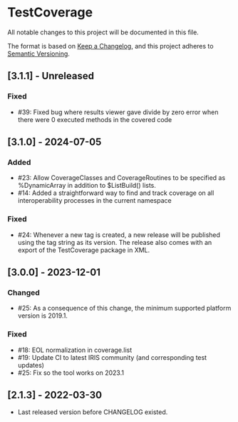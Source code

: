 # TestCoverage

All notable changes to this project will be documented in this file.

The format is based on [Keep a Changelog](https://keepachangelog.com/en/1.0.0/),
and this project adheres to [Semantic Versioning](https://semver.org/spec/v2.0.0.html).

## [3.1.1] - Unreleased

### Fixed
- #39: Fixed bug where results viewer gave divide by zero error when there were 0 executed methods in the covered code 

## [3.1.0] - 2024-07-05

### Added
- #23: Allow CoverageClasses and CoverageRoutines to be specified as %DynamicArray in addition to $ListBuild() lists.
- #14: Added a straightforward way to find and track coverage on all interoperability processes in the current namespace

### Fixed
- #24: Whenever a new tag is created, a new release will be published using the tag string as its version. The release also comes with an export of the TestCoverage package in XML.

## [3.0.0] - 2023-12-01

### Changed
- #25: As a consequence of this change, the minimum supported platform version is 2019.1.

### Fixed
- #18: EOL normalization in coverage.list
- #19: Update CI to latest IRIS community (and corresponding test updates)
- #25: Fix so the tool works on 2023.1

## [2.1.3] - 2022-03-30
- Last released version before CHANGELOG existed.
